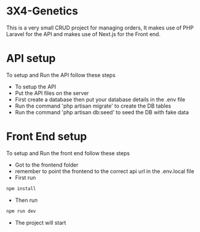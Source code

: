 # 3X4-Genetics
This is a very small CRUD project for managing orders, It makes use of PHP Laravel for the API and makes use of Next.js for the Front end.


# API setup
To setup and Run the API follow these steps

- To setup the API
- Put the API files on the server
- First create a database then put your database details in the .env file
- Run the command 'php artisan migrate'  to create the DB tables
- Run the command 'php artisan db:seed' to seed the DB with fake data



# Front End setup
To setup and Run the front end follow these steps

- Got to the frontend folder
- remember to point the frontend to the correct api url in the .env.local file
- First run
```bash
npm install
```
- Then run
```bash
npm run dev
```

- The project will start 

